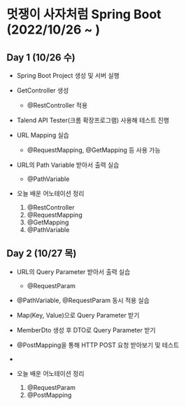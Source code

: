 # 멋쟁이 사자처럼 Spring Boot (2022/10/26 ~ )

## Day 1 (10/26 수)
- Spring Boot Project 생성 및 서버 실행
- GetController 생성
  - @RestController 적용
- Talend API Tester(크롬 확장프로그램) 사용해 테스트 진행
- URL Mapping 실습
  - @RequestMapping, @GetMapping 등 사용 가능
- URL의 Path Variable 받아서 출력 실습
  - @PathVariable

- 오늘 배운 어노테이션 정리
  1. @RestController
  2. @RequestMapping
  3. @GetMapping
  4. @PathVariable

## Day 2 (10/27 목)
- URL의 Query Parameter 받아서 출력 실습
  - @RequestParam
- @PathVariable, @RequestParam 동시 적용 실습
- Map(Key, Value)으로 Query Parameter 받기
- MemberDto 생성 후 DTO로 Query Parameter 받기
- @PostMapping을 통해 HTTP POST 요청 받아보기 및 테스트
- 

- 오늘 배운 어노테이션 정리
  1. @RequestParam
  2. @PostMapping
